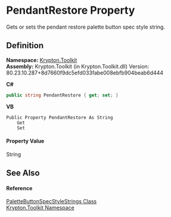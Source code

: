 # PendantRestore Property


Gets or sets the pendant restore palette button spec style string.



## Definition
**Namespace:** <a href="79d2eac2-21f4-54ff-7552-b20c33c30600.md">Krypton.Toolkit</a>  
**Assembly:** Krypton.Toolkit (in Krypton.Toolkit.dll) Version: 80.23.10.287+8d7660f9dc5efd033fabe008ebfb904beab6d444

**C#**
``` C#
public string PendantRestore { get; set; }
```
**VB**
``` VB
Public Property PendantRestore As String
	Get
	Set
```



#### Property Value
String

## See Also


#### Reference
<a href="00209b0a-78a6-1a4f-1b7b-7f9229b35487.md">PaletteButtonSpecStyleStrings Class</a>  
<a href="79d2eac2-21f4-54ff-7552-b20c33c30600.md">Krypton.Toolkit Namespace</a>  
